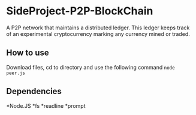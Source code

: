 # SideProject-P2P-BlockChain
A P2P network that maintains a distributed ledger. This ledger keeps track of an experimental cryptocurrency marking any currency mined or traded.

## How to use
Download files, cd to directory and use the following command
`node peer.js`

## Dependencies
*Node.JS
*fs
*readline
*prompt
